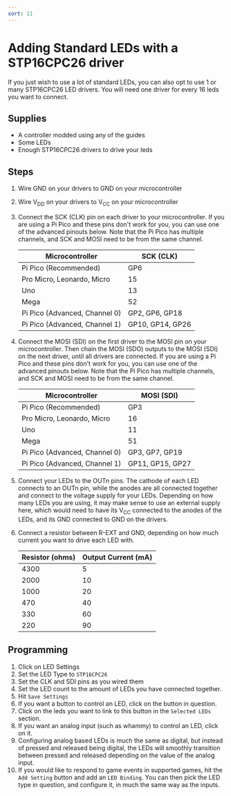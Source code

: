 ```yaml
---
sort: 11
---
```


# Adding Standard LEDs with a STP16CPC26 driver

If you just wish to use a lot of standard LEDs, you can also opt to use 1 or many STP16CPC26 LED drivers. You will need one driver for every 16 leds you want to connect.

## Supplies

- A controller modded using any of the guides
- Some LEDs
- Enough STP16CPC26 drivers to drive your leds

## Steps

1. Wire GND on your drivers to GND on your microcontroller
2. Wire V<sub>DD</sub> on your drivers to V<sub>CC</sub> on your microcontroller
3. Connect the SCK (CLK) pin on each driver to your microcontroller.
   If you are using a Pi Pico and these pins don't work for you, you can use one of the advanced pinouts below. Note that the Pi Pico has multiple channels, and SCK and MOSI need to be from the same channel.

   | Microcontroller               | SCK (CLK)        |
   | ----------------------------- | ---------------- |
   | Pi Pico (Recommended)         | GP6              |
   | Pro Micro, Leonardo, Micro    | 15               |
   | Uno                           | 13               |
   | Mega                          | 52               |
   | Pi Pico (Advanced, Channel 0) | GP2, GP6, GP18   |
   | Pi Pico (Advanced, Channel 1) | GP10, GP14, GP26 |

4. Connect the MOSI (SDI) on the first driver to the MOSI pin on your microcontroller. Then chain the MOSI (SDO) outputs to the MOSI (SDI) on the next driver, until all drivers are connected.
   If you are using a Pi Pico and these pins don't work for you, you can use one of the advanced pinouts below. Note that the Pi Pico has multiple channels, and SCK and MOSI need to be from the same channel.

   | Microcontroller               | MOSI (SDI)       |
   | ----------------------------- | ---------------- |
   | Pi Pico (Recommended)         | GP3              |
   | Pro Micro, Leonardo, Micro    | 16               |
   | Uno                           | 11               |
   | Mega                          | 51               |
   | Pi Pico (Advanced, Channel 0) | GP3, GP7, GP19   |
   | Pi Pico (Advanced, Channel 1) | GP11, GP15, GP27 |

5. Connect your LEDs to the OUTn pins. The cathode of each LED connects to an OUTn pin, while the anodes are all connected together and connect to the voltage supply for your LEDs. Depending on how many LEDs you are using, it may make sense to use an external supply here, which would need to have its V<sub>CC</sub> connected to the anodes of the LEDs, and its GND connected to GND on the drivers.
6. Connect a resistor between R-EXT and GND, depending on how much current you want to drive each LED with.

   | Resistor (ohms) | Output Current (mA) |
   | --------------- | ------------------- |
   | 4300            | 5                   |
   | 2000            | 10                  |
   | 1000            | 20                  |
   | 470             | 40                  |
   | 330             | 60                  |
   | 220             | 90                  |

## Programming

1. Click on LED Settings
2. Set the LED Type to `STP16CPC26`
3. Set the CLK and SDI pins as you wired them
5. Set the LED count to the amount of LEDs you have connected together.
6. Hit `Save Settings`
8. If you want a button to control an LED, click on the button in question. 
7. Click on the leds you want to link to this button in the `Selected LEDs` section.
9. If you want an analog input (such as whammy) to control an LED, click on it.
10. Configuring analog based LEDs is much the same as digital, but instead of pressed and released being digital, the LEDs will smoothly transition between pressed and released depending on the value of the analog input.
11. If you would like to respond to game events in supported games, hit the `Add Setting` button and add an `LED Binding`. You can then pick the LED type in question, and configure it, in much the same way as the inputs.